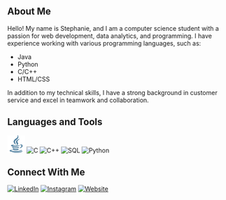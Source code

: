 ## About Me
Hello! My name is Stephanie, and I am a computer science student with a passion for web development, data analytics, and programming. I have experience working with various programming languages, such as:

- Java
- Python
- C/C++
- HTML/CSS

In addition to my technical skills, I have a strong background in customer service and excel in teamwork and collaboration.


## Languages and Tools

<img src="https://raw.githubusercontent.com/simple-icons/simple-icons/develop/icons/java.svg" alt="Java" width="40" height="40">
<img src="https://raw.githubusercontent.com/simple-icons/simple-icons/develop/icons/c.svg" alt="C" width="40" height="40">
<img src="https://raw.githubusercontent.com/simple-icons/simple-icons/develop/icons/cplusplus.svg" alt="C++" width="40" height="40">
<img src="https://raw.githubusercontent.com/simple-icons/simple-icons/develop/icons/mysql.svg" alt="SQL" width="40" height="40">
<img src="https://raw.githubusercontent.com/simple-icons/simple-icons/develop/icons/python.svg" alt="Python" width="40" height="40">

## Connect With Me

[<img src="https://cdn-icons-png.flaticon.com/512/174/174857.png" alt="LinkedIn" width="40" height="40">](https://www.linkedin.com/in/stephanie-blossom-831318208/)
[<img src="https://upload.wikimedia.org/wikipedia/commons/thumb/a/a5/Instagram_icon.png/2048px-Instagram_icon.png" alt="Instagram" width="40" height="40">](https://instgram.com/stephaniecblossom?igshid=NTc4MTIwNjQ2YQ==)
[<img src="https://cdn-icons-png.flaticon.com/512/2463/2463068.png" alt="Website" width="40" height="40">](https://stephanieblossom.w3spaces.com/)
